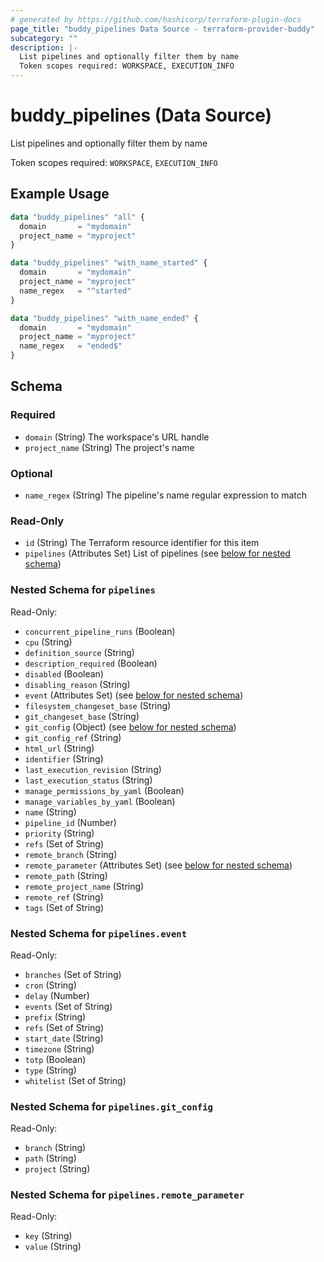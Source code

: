 ```yaml
---
# generated by https://github.com/hashicorp/terraform-plugin-docs
page_title: "buddy_pipelines Data Source - terraform-provider-buddy"
subcategory: ""
description: |-
  List pipelines and optionally filter them by name
  Token scopes required: WORKSPACE, EXECUTION_INFO
---
```


# buddy_pipelines (Data Source)

List pipelines and optionally filter them by name

Token scopes required: `WORKSPACE`, `EXECUTION_INFO`

## Example Usage

```terraform
data "buddy_pipelines" "all" {
  domain       = "mydomain"
  project_name = "myproject"
}

data "buddy_pipelines" "with_name_started" {
  domain       = "mydomain"
  project_name = "myproject"
  name_regex   = "^started"
}

data "buddy_pipelines" "with_name_ended" {
  domain       = "mydomain"
  project_name = "myproject"
  name_regex   = "ended$"
}
```

<!-- schema generated by tfplugindocs -->
## Schema

### Required

- `domain` (String) The workspace's URL handle
- `project_name` (String) The project's name

### Optional

- `name_regex` (String) The pipeline's name regular expression to match

### Read-Only

- `id` (String) The Terraform resource identifier for this item
- `pipelines` (Attributes Set) List of pipelines (see [below for nested schema](#nestedatt--pipelines))

<a id="nestedatt--pipelines"></a>
### Nested Schema for `pipelines`

Read-Only:

- `concurrent_pipeline_runs` (Boolean)
- `cpu` (String)
- `definition_source` (String)
- `description_required` (Boolean)
- `disabled` (Boolean)
- `disabling_reason` (String)
- `event` (Attributes Set) (see [below for nested schema](#nestedatt--pipelines--event))
- `filesystem_changeset_base` (String)
- `git_changeset_base` (String)
- `git_config` (Object) (see [below for nested schema](#nestedatt--pipelines--git_config))
- `git_config_ref` (String)
- `html_url` (String)
- `identifier` (String)
- `last_execution_revision` (String)
- `last_execution_status` (String)
- `manage_permissions_by_yaml` (Boolean)
- `manage_variables_by_yaml` (Boolean)
- `name` (String)
- `pipeline_id` (Number)
- `priority` (String)
- `refs` (Set of String)
- `remote_branch` (String)
- `remote_parameter` (Attributes Set) (see [below for nested schema](#nestedatt--pipelines--remote_parameter))
- `remote_path` (String)
- `remote_project_name` (String)
- `remote_ref` (String)
- `tags` (Set of String)

<a id="nestedatt--pipelines--event"></a>
### Nested Schema for `pipelines.event`

Read-Only:

- `branches` (Set of String)
- `cron` (String)
- `delay` (Number)
- `events` (Set of String)
- `prefix` (String)
- `refs` (Set of String)
- `start_date` (String)
- `timezone` (String)
- `totp` (Boolean)
- `type` (String)
- `whitelist` (Set of String)


<a id="nestedatt--pipelines--git_config"></a>
### Nested Schema for `pipelines.git_config`

Read-Only:

- `branch` (String)
- `path` (String)
- `project` (String)


<a id="nestedatt--pipelines--remote_parameter"></a>
### Nested Schema for `pipelines.remote_parameter`

Read-Only:

- `key` (String)
- `value` (String)
